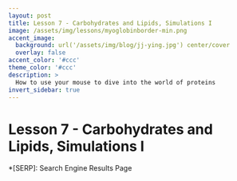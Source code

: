 ```yaml
---
layout: post
title: Lesson 7 - Carbohydrates and Lipids, Simulations I
image: /assets/img/lessons/myoglobinborder-min.png
accent_image: 
  background: url('/assets/img/blog/jj-ying.jpg') center/cover
  overlay: false
accent_color: '#ccc'
theme_color: '#ccc'
description: >
  How to use your mouse to dive into the world of proteins
invert_sidebar: true
---
```


# Lesson 7 - Carbohydrates and Lipids, Simulations I




*[SERP]: Search Engine Results Page

